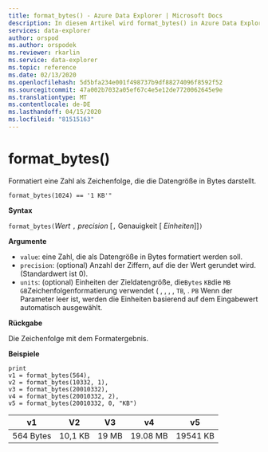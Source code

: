 ```yaml
---
title: format_bytes() - Azure Data Explorer | Microsoft Docs
description: In diesem Artikel wird format_bytes() in Azure Data Explorer beschrieben.
services: data-explorer
author: orspod
ms.author: orspodek
ms.reviewer: rkarlin
ms.service: data-explorer
ms.topic: reference
ms.date: 02/13/2020
ms.openlocfilehash: 5d5bfa234e001f498737b9df88274096f8592f52
ms.sourcegitcommit: 47a002b7032a05ef67c4e5e12de7720062645e9e
ms.translationtype: MT
ms.contentlocale: de-DE
ms.lasthandoff: 04/15/2020
ms.locfileid: "81515163"
---
```

# <a name="format_bytes"></a>format_bytes()

Formatiert eine Zahl als Zeichenfolge, die die Datengröße in Bytes darstellt.

```kusto
format_bytes(1024) == '1 KB'"
```

**Syntax**

`format_bytes(`*Wert* `,` *precision* [`,` Genauigkeit [ *Einheiten*]]`)`

**Argumente**

* `value`: eine Zahl, die als Datengröße in Bytes formatiert werden soll.
* `precision`: (optional) Anzahl der Ziffern, auf die der Wert gerundet wird. (Standardwert ist 0).
* `units`: (optional) Einheiten der Zieldatengröße, die`Bytes` `KB`die `MB` `GB`Zeichenfolgenformatierung verwendet ( , , , , `TB`, . `PB` Wenn der Parameter leer ist, werden die Einheiten basierend auf dem Eingabewert automatisch ausgewählt.

**Rückgabe**

Die Zeichenfolge mit dem Formatergebnis.

**Beispiele**

```kusto
print 
v1 = format_bytes(564),
v2 = format_bytes(10332, 1),
v3 = format_bytes(20010332),
v4 = format_bytes(20010332, 2),
v5 = format_bytes(20010332, 0, "KB")
```

|v1|V2|V3|v4|v5|
|---|---|---|---|---|
|564 Bytes|10,1 KB|19 MB|19.08 MB|19541 KB|